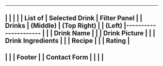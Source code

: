 -----------------------------------------------------------------
|                  |                      |                      |
|   List of       |    Selected Drink    |    Filter Panel      |
|   Drinks       |       (Middle)       |   (Top Right)        |
|   (Left)        |----------------------                      |
|                  |   Drink Name                                  |
|                  |   Drink Picture                               |
|                  |   Drink Ingredients                           |
|                  |   Recipe                                       |
|                  |   Rating                                       |
-----------------------------------------------------------------
|                                                              |
|                         Footer                               |
|         Contact Form         |                                 |
|                                                              |
-----------------------------------------------------------------
